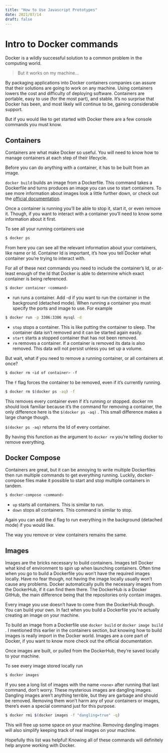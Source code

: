 ```yaml
---
title: "How to Use Javascript Prototypes"
date: 2021/07/14
draft: false
---
```


# Intro to Docker commands

Docker is a wildly successful solution to a common problem in the computing world.

> But it works on my machine…

By packaging applications into Docker containers companies can assure that their solutions are going to work on any machine. Using containers lowers the cost and difficulty of deploying software. Containers are portable, easy to use (for the most part), and stable. It’s no surprise that Docker has been, and most likely will continue to be, gaining considerable support.

But if you would like to get started with Docker there are a few console commands you must know.

## Containers

Containers are what make Docker so useful. You will need to know how to manage containers at each step of their lifecycle.

Before you can do anything with a container, it has to be built from an image.

`docker build` builds an image from a Dockerfile. This command takes a Dockerfile and turns produces an image you can use to start containers. To see more information about images look a little further down, or check out the [official documentation](https://docs.docker.com/engine/reference/commandline/image/).

Once a container is running you’ll be able to stop it, start it, or even remove it. Though, if you want to interact with a container you’ll need to know some information about it first.

To see all your running containers use

```bash
$ docker ps
```

From here you can see all the relevant information about your containers, like name or Id. Container Id is important, it’s how you tell Docker what container you’re trying to interact with.

For all of these next commands you need to include the container’s Id, or at-least enough of the Id that Docker is able to determine which exact container is being referenced.

```bash
$ docker container <command>
```

- run runs a container. Add -d if you want to run the container in the background (detached mode). When running a container you must specify the ports and image to use. For example

```bash
$ docker run -p 3306:3306 mysql -d
```

- `stop` stops a container. This is like putting the container to sleep. The container data isn’t removed and it can be started again easily.
- `start` starts a stopped container that has not been removed.
- `rm` removes a container. If a container is removed its data is also removed. This data will not persist unless you set up a volume.

But wait, what if you need to remove a running container, or all containers at once?

```bash
$ docker rm <id of container> -f
```

The `f` flag forces the container to be removed, even if it’s currently running.

```bash
$ docker rm $(docker ps -aq) -f
```

This removes every container even if it’s running or stopped. docker rm should look familiar because it’s the command for removing a container, the only difference here is the `$(docker ps -aq)` . This small difference makes a large change though.

`$(docker ps -aq)` returns the Id of every container.

By having this function as the argument to `docker rm` you’re telling docker to remove everything.

## Docker Compose

Containers are great, but it can be annoying to write multiple Dockerfiles then run multiple commands to get everything running. Luckily, docker-compose files make it possible to start and stop multiple containers in tandem.

```bash
$ docker-compose <command>
```

- `up` starts all containers. This is similar to run.
- `down` stops all containers. This command is similar to stop.

Again you can add the d flag to run everything in the background (detached mode) if you would like.

The way you remove or view containers remains the same.

## Images

Images are the bricks necessary to build containers. Images tell Docker what kind of environment to spin up when launching containers. Often time when you go to build a Dockerfile you won’t have the required images locally. Have no fear though, not having the image locally usually won’t cause any problems. Docker automatically pulls the necessary images from the DockerHub, if it can find them there. The DockerHub is a Docker GitHub, the main difference being that the repositories only contain images.

Every image you use doesn’t have to come from the DockerHub though. You can build your own. In fact when you build a Dockerfile you’re actually creating an image on your machine.

To build an image from a Dockerfile use `docker build` or `docker image build` . I mentioned this earlier in the containers section, but knowing how to build images is really import in the Docker world. Images are a core part of Docker, if you want to know more check out the official documentation.

Once images are built, or pulled from the DockerHub, they’re saved locally to your machine.

To see every image stored locally run

```bash
$ docker images
```

If you see a long list of images with the name `<none>` after running that last command, don’t worry. These mysterious images are dangling images. Dangling images aren’t anything terrible, but they are garbage and should be removed. Removing them won’t harm any of your containers or images, there’s even a special command just for this purpose.

```bash
$ docker rmi $(docker images -f "dangling=true" -q)
```

This will free up some space on your machine. Removing dangling images will also simplify keeping track of real images on your machine.

Hopefully this list was helpful! Knowing all of these commands will definitely help anyone working with Docker.
